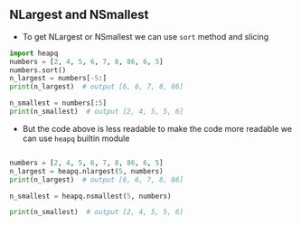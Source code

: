 ## NLargest and NSmallest

- To get NLargest or NSmallest we can use `sort` method and slicing

```python
import heapq
numbers = [2, 4, 5, 6, 7, 8, 86, 6, 5]
numbers.sort()
n_largest = numbers[-5:]
print(n_largest)  # output [6, 6, 7, 8, 86]

n_smallest = numbers[:5]
print(n_smallest)  # output [2, 4, 5, 5, 6]
```

- But the code above is less readable to make the code more readable we can use `heapq` builtin module
```python

numbers = [2, 4, 5, 6, 7, 8, 86, 6, 5]
n_largest = heapq.nlargest(5, numbers)
print(n_largest)  # output [6, 6, 7, 8, 86]

n_smallest = heapq.nsmallest(5, numbers)

print(n_smallest)  # output [2, 4, 5, 5, 6]
```